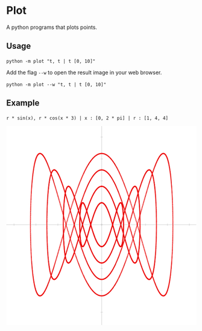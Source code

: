 # Plot

A python programs that plots points.

## Usage

`python -m plot "t, t | t [0, 10]"`

Add the flag `--w` to open the result image in your web browser.

`python -m plot --w "t, t | t [0, 10]"`

## Example

`r * sin(x), r * cos(x * 3) | x : [0, 2 * pi] | r : [1, 4, 4]`

![Example 1 Image](https://raw.githubusercontent.com/DXsmiley/Plot/master/example1.png)